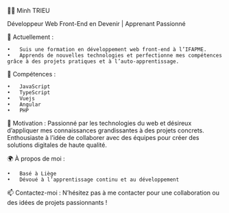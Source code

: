 🧑‍💻 Minh TRIEU

Développeur Web Front-End en Devenir | Apprenant Passionné

🔭 Actuellement :

	•	Suis une formation en développement web front-end à l’IFAPME.
	•	Apprends de nouvelles technologies et perfectionne mes compétences grâce à des projets pratiques et à l’auto-apprentissage.

🌱 Compétences :

	•	JavaScript
 	•	TypeScript
  	•	Vuejs
   	•	Angular
	•	PHP

🚀 Motivation :
Passionné par les technologies du web et désireux d’appliquer mes connaissances grandissantes à des projets concrets. Enthousiaste à l’idée de collaborer avec des équipes pour créer des solutions digitales de haute qualité.

🌍 À propos de moi :

	•	Basé à Liège
	•	Dévoué à l’apprentissage continu et au développement

📫 Contactez-moi :
N’hésitez pas à me contacter pour une collaboration ou des idées de projets passionnants !
